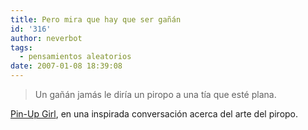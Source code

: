 ```yaml
---
title: Pero mira que hay que ser gañán
id: '316'
author: neverbot
tags:
  - pensamientos aleatorios
date: 2007-01-08 18:39:08
---
```


> Un gañán jamás le diría un piropo a una tía que esté plana.

[Pin-Up Girl](http://malgustoytipicachica.blogspot.com/), en una inspirada conversación acerca del arte del piropo.